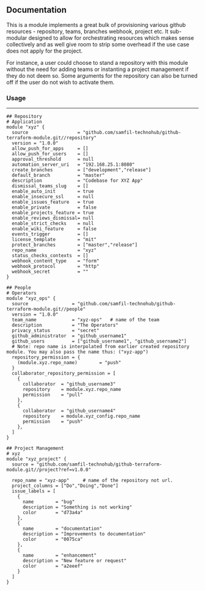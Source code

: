 ## Documentation

This is a module implements a great bulk of provisioning various github resources - repository, teams, branches webhook, project etc. It sub-modular designed to allow for orchestrating resources which makes sense collectively and as well give room to strip some overhead if the use case does not apply for the project.

For instance, a user could choose to stand a repository with this module without the need for adding teams or instanting a project management if they do not deem so. Some arguments for the repository can also be turned off if the user do not wish to activate them.

### **Usage**
---
```hcl
## Repository
# Application
module "xyz" {
  source                  = "github.com/samfil-technohub/github-terraform-module.git//repository"
  version = "1.0.0"
  allow_push_for_apps     = []
  allow_push_for_users    = []
  approval_threshold      = null
  automation_server_uri   = "192.168.25.1:8080"
  create_branches         = ["development","release"]
  default_branch          = "master"
  description             = "Codebase for XYZ App"
  dismissal_teams_slug    = []
  enable_auto_init        = true
  enable_insecure_ssl     = null
  enable_issues_feature   = true
  enable_private          = false
  enable_projects_feature = true
  enable_reviews_dismissal= null
  enable_strict_checks    = null
  enable_wiki_feature     = false
  events_trigger          = []
  license_template        = "mit"
  protect_branches        = ["master","release"]
  repo_name               = "xyz"
  status_checks_contexts  = []
  webhook_content_type    = "form"
  webhook_protocol        = "http"
  webhook_secret          = ""
}

## People
# Operators
module "xyz_ops" {
  source                = "github.com/samfil-technohub/github-terraform-module.git//people"
  version = "1.0.0"
  team_name             = "xyz-ops"   # name of the team
  description           = "The Operators"
  privacy_status        = "secret"
  github_administrator  = "github_username1"
  github_users          = ["github_username1", "github_username2"]
  # Note: repo name is interpolated from earlier created repository module. You may also pass the name thus: ("xyz-app")
  repository_permission = {
    (module.xyz.repo_name)        = "push"
  }
  collaborator_repository_permission = [
    {
      collaborator  = "github_username3"
      repository  	= module.xyz.repo_name
      permission    = "pull"
    },
    {
      collaborator  = "github_username4"
      repository  	= module.xyz_config.repo_name
      permission    = "push"
    },
  ]
}

## Project Management
# xyz
module "xyz_project" {
  source = "github.com/samfil-technohub/github-terraform-module.git//project?ref=v1.0.0"
  
  repo_name = "xyz-app"     # name of the repository not url.
  project_columns = ["Do","Doing","Done"]
  issue_labels = [
    {
      name        = "bug"
      description = "Something is not working"
      color       = "d73a4a"
    },
    {
      name        = "documentation"
      description = "Improvements to documentation"
      color       = "0075ca"
    },
    {
      name        = "enhancement"
      description = "New feature or request"
      color       = "a2eeef"
    }
  ]
}
```